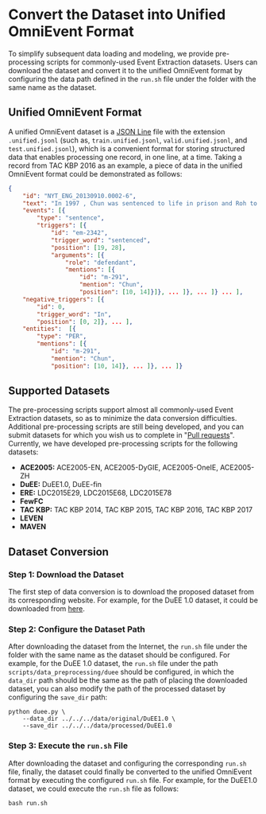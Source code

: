 # Convert the Dataset into Unified OmniEvent Format

To simplify subsequent data loading and modeling, we provide pre-processing scripts for commonly-used Event Extraction
datasets. Users can download the dataset and convert it to the unified OmniEvent format by configuring the data path
defined in the `run.sh` file under the folder with the same name as the dataset.

## Unified OmniEvent Format

A unified OmniEvent dataset is a [JSON Line](https://jsonlines.org/) file with the extension `.unified.jsonl` (such as,
`train.unified.jsonl`, `valid.unified.jsonl`, and `test.unified.jsonl`), which is a convenient format for storing
structured data that enables processing one record, in one line, at a time. Taking a record from TAC KBP 2016 as an
example, a piece of data in the unified OmniEvent format could be demonstrated as follows:

```json
{
    "id": "NYT_ENG_20130910.0002-6",
    "text": "In 1997 , Chun was sentenced to life in prison and Roh to 17 years .",
    "events": [{
        "type": "sentence",
        "triggers": [{
            "id": "em-2342",
            "trigger_word": "sentenced",
            "position": [19, 28], 
            "arguments": [{
                "role": "defendant",
                "mentions": [{
                    "id": "m-291",
                    "mention": "Chun",
                    "position": [10, 14]}]}, ... ]}, ... ]} ... ],
    "negative_triggers": [{
        "id": 0,
        "trigger_word": "In",
        "position": [0, 2]}, ... ], 
    "entities":  [{
        "type": "PER",
        "mentions": [{
            "id": "m-291",
            "mention": "Chun",
            "position": [10, 14]}, ... ]}, ... ]}
```

## Supported Datasets

The pre-processing scripts support almost all commonly-used Event Extraction datasets, so as to minimize the data
conversion difficulties. Additional pre-processing scripts are still being developed, and you can submit datasets for
which you wish us to complete in "[Pull requests](https://github.com/THU-KEG/OmniEvent/pulls)". Currently, we have
developed pre-processing scripts for the following datasets:

- **ACE2005:** ACE2005-EN, ACE2005-DyGIE, ACE2005-OneIE, ACE2005-ZH
- **DuEE:** DuEE1.0, DuEE-fin
- **ERE:** LDC2015E29, LDC2015E68, LDC2015E78
- **FewFC**
- **TAC KBP:** TAC KBP 2014, TAC KBP 2015, TAC KBP 2016, TAC KBP 2017
- **LEVEN**
- **MAVEN**

## Dataset Conversion

### Step 1: Download the Dataset

The first step of data conversion is to download the proposed dataset from its corresponding website. For example, for
the DuEE 1.0 dataset, it could be downloaded from [here](https://www.luge.ai/#/luge/dataDetail?id=6).

### Step 2: Configure the Dataset Path

After downloading the dataset from the Internet, the `run.sh` file under the folder with the same name as the dataset
should be configured. For example, for the DuEE 1.0 dataset, the `run.sh` file under the path
`scripts/data_preprocessing/duee` should be configured, in which the `data_dir` path should be the same as the path of
placing the downloaded dataset, you can also modify the path of the processed dataset by configuring the `save_dir`
path:

```shell
python duee.py \
    --data_dir ../../../data/original/DuEE1.0 \
    --save_dir ../../../data/processed/DuEE1.0
```

### Step 3: Execute the `run.sh` File

After downloading the dataset and configuring the corresponding `run.sh` file, finally, the dataset could finally be
converted to the unified OmniEvent format by executing the configured `run.sh` file. For example, for the DuEE1.0
dataset, we could execute the `run.sh` file as follows:

```shell
bash run.sh
```
